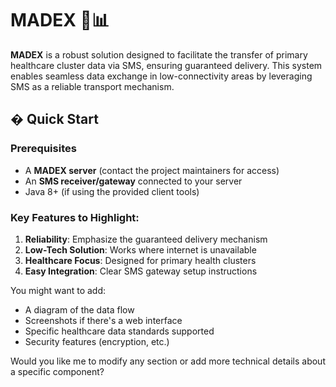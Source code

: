 # MADEX 📡📊

**MADEX** is a robust solution designed to facilitate the transfer of primary healthcare cluster data via SMS, ensuring guaranteed delivery. This system enables seamless data exchange in low-connectivity areas by leveraging SMS as a reliable transport mechanism.

## � Quick Start

### Prerequisites
- A **MADEX server** (contact the project maintainers for access)
- An **SMS receiver/gateway** connected to your server
- Java 8+ (if using the provided client tools)
 

   
### Key Features to Highlight:
1. **Reliability**: Emphasize the guaranteed delivery mechanism
2. **Low-Tech Solution**: Works where internet is unavailable
3. **Healthcare Focus**: Designed for primary health clusters
4. **Easy Integration**: Clear SMS gateway setup instructions

You might want to add:
- A diagram of the data flow
- Screenshots if there's a web interface
- Specific healthcare data standards supported
- Security features (encryption, etc.)

Would you like me to modify any section or add more technical details about a specific component?
